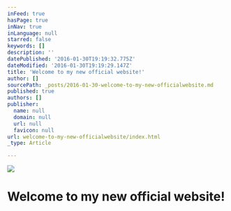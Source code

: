 ```yaml
---
inFeed: true
hasPage: true
inNav: true
inLanguage: null
starred: false
keywords: []
description: ''
datePublished: '2016-01-30T19:19:32.775Z'
dateModified: '2016-01-30T19:19:29.147Z'
title: 'Welcome to my new official website!'
author: []
sourcePath: _posts/2016-01-30-welcome-to-my-new-officialwebsite.md
published: true
authors: []
publisher:
  name: null
  domain: null
  url: null
  favicon: null
url: welcome-to-my-new-officialwebsite/index.html
_type: Article

---
```

![](https://the-grid-user-content.s3-us-west-2.amazonaws.com/c9973d94-5502-4e73-afe3-eb0d975cf660.jpg)

# Welcome to my new official website!